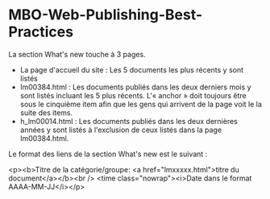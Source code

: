 MBO-Web-Publishing-Best-Practices
=================================
La section What's new touche &agrave; 3 pages. 

- La page d'accueil du site : Les 5 documents les plus r&eacute;cents y sont list&eacute;s
- lm00384.html : Les documents publi&eacute;s dans les deux derniers mois y sont list&eacute;s incluant les 5 plus r&eacute;cents.  L'&laquo;&nbsp;anchor&nbsp;&raquo; doit toujours &ecirc;tre sous le cinqui&egrave;me item afin que les gens qui arrivent de la page voit le la suite des items.
- h_lm00014.html : Les documents publi&eacute;s dans les deux derni&egrave;res ann&eacute;es y sont list&eacute;s &agrave; l'exclusion de ceux list&eacute;s dans la page lm00384.html.

Le format des liens de la section What's new est le suivant :

&lt;p&gt;&lt;b&gt;Titre de la catégorie/groupe: &lt;a href="lmxxxxx.html"&gt;titre du document&lt;/a&gt;&lt;/b&gt;&lt;br /&gt;
&lt;time class="nowrap"&gt;&lt;i&gt;Date dans le format AAAA-MM-JJ&lt;/i&gt;&lt;/p&gt;
